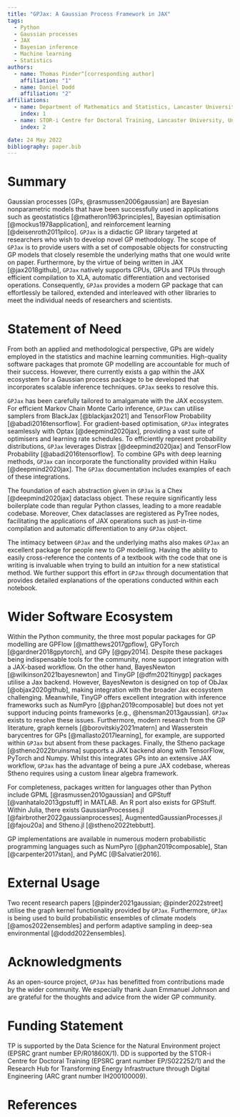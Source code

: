 ```yaml
---
title: "GPJax: A Gaussian Process Framework in JAX"
tags:
  - Python
  - Gaussian processes
  - JAX
  - Bayesian inference
  - Machine learning
  - Statistics
authors:
  - name: Thomas Pinder^[corresponding author]
    affiliation: "1"
  - name: Daniel Dodd
    affiliation: "2"
affiliations:
  - name: Department of Mathematics and Statistics, Lancaster University, United Kingdom
    index: 1
  - name: STOR-i Centre for Doctoral Training, Lancaster University, United Kingdom
    index: 2

date: 24 May 2022
bibliography: paper.bib
---
```


# Summary

Gaussian processes [GPs, @rasmussen2006gaussian] are Bayesian nonparametric models that have been successfully used in applications such as geostatistics [@matheron1963principles], Bayesian optimisation [@mockus1978application], and reinforcement learning [@deisenroth2011pilco]. `GPJax` is a didactic GP library targeted at researchers who wish to develop novel GP methodology. The scope of `GPJax` is to provide users with a set of composable objects for constructing GP models that closely resemble the underlying maths that one would write on paper. Furthermore, by the virtue of being written in JAX [@jax2018github], `GPJax` natively supports CPUs, GPUs and TPUs through efficient compilation to XLA, automatic differentiation and vectorised operations. Consequently, `GPJax` provides a modern GP package that can effortlessly be tailored, extended and interleaved with other libraries to meet the individual needs of researchers and scientists.

# Statement of Need

From both an applied and methodological perspective, GPs are widely employed in the statistics and machine learning communities. High-quality software packages that promote GP modelling are accountable for much of their success. However, there currently exists a gap within the JAX ecosystem for a Gaussian process package to be developed that incorporates scalable inference techniques. `GPJax` seeks to resolve this.

`GPJax` has been carefully tailored to amalgamate with the JAX ecosystem. For efficient Markov Chain Monte Carlo inference, `GPJax` can utilise samplers from BlackJax [@blackjax2021] and TensorFlow Probability [@abadi2016tensorflow]. For gradient-based optimisation, `GPJax` integrates seamlessly with Optax [@deepmind2020jax], providing a vast suite of optimisers and learning rate schedules. To efficiently represent probability distributions, `GPJax` leverages Distrax [@deepmind2020jax] and TensorFlow Probability [@abadi2016tensorflow]. To combine GPs with deep learning methods, `GPJax` can incorporate the functionality provided within Haiku [@deepmind2020jax]. The `GPJax` documentation includes examples of each of these integrations.

The foundation of each abstraction given in `GPJax` is a Chex [@deepmind2020jax] dataclass object. These require significantly less boilerplate code than regular Python classes, leading to a more readable codebase. Moreover, Chex dataclasses are registered as PyTree nodes, facilitating the applications of JAX operations such as just-in-time compilation and automatic differentiation to any `GPJax` object.

The intimacy between `GPJax` and the underlying maths also makes `GPJax` an excellent package for people new to GP modelling. Having the ability to easily cross-reference the contents of a textbook with the code that one is writing is invaluable when trying to build an intuition for a new statistical method. We further support this effort in `GPJax` through documentation that provides detailed explanations of the operations conducted within each notebook.

# Wider Software Ecosystem

Within the Python community, the three most popular packages for GP modelling are GPFlow [@matthews2017gpflow], GPyTorch [@gardner2018gpytorch], and GPy [@gpy2014]. Despite these packages being indispensable tools for the community, none support integration with a JAX-based workflow. On the other hand, BayesNewton [@wilkinson2021bayesnewton] and TinyGP [@dfm2021tinygp] packages utilise a Jax backend. However, BayesNewton is designed on top of ObJax [@objax2020github], making integration with the broader Jax ecosystem challenging. Meanwhile, TinyGP offers excellent integration with inference frameworks such as NumPyro [@phan2019composable] but does not yet support inducing points frameworks [e.g., @hensman2013gaussian]. `GPJax` exists to resolve these issues. Furthermore, modern research from the GP literature, graph kernels [@borovitskiy2021matern] and Wasserstein barycentres for GPs [@mallasto2017learning], for example, are supported within `GPJax` but absent from these packages. Finally, the Stheno package [@stheno2022bruinsma] supports a JAX backend along with TensorFlow, PyTorch and Numpy. Whilst this integrates GPs into an extensive JAX workflow, `GPJax` has the advantage of being a pure JAX codebase, whereas Stheno requires using a custom linear algebra framework.

For completeness, packages written for languages other than Python include GPML [@rasmussen2010gaussian] and GPStuff [@vanhatalo2013gpstuff] in MATLAB. An R port also exists for GPStuff. Within Julia, there exists GaussianProcesses.jl [@fairbrother2022gaussianprocesses], AugmentedGaussianProcesses.jl [@fajou20a] and Stheno.jl [@stheno2022tebbutt].

GP implementations are available in numerous modern probabilistic programming languages such as NumPyro [@phan2019composable], Stan [@carpenter2017stan], and PyMC [@Salvatier2016].

# External Usage

Two recent research papers [@pinder2021gaussian; @pinder2022street] utilise the graph kernel functionality provided by `GPJax`. Furthermore, `GPJax` is being used to build probabilistic ensembles of climate models [@amos2022ensembles] and perform adaptive sampling in deep-sea environmental [@dodd2022ensembles].

# Acknowledgments

As an open-source project, `GPJax` has benefitted from contributions made by the wider community. We especially thank Juan Emmanuel Johnson and are grateful for the thoughts and advice from the wider GP community.

# Funding Statement

TP is supported by the Data Science for the Natural Environment project (EPSRC grant number EP/R01860X/1). DD is supported by the STOR-i Centre for Doctoral Training (EPSRC grant number EP/S022252/1) and the Research Hub for Transforming Energy Infrastructure through Digital Engineering (ARC grant number IH200100009).

# References
